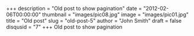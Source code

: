 +++
description = "Old post to show pagination"
date = "2012-02-06T00:00:00"
thumbnail = "images/pic08.jpg"
image = "images/pic01.jpg"
title = "Old post"
slug = "old-post-5"
author = "John Smith"
draft = false
disqusid = "7"
+++
Old post to show pagination